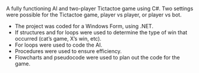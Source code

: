 A fully functioning AI and two-player Tictactoe game using C#. 
Two settings were possible for the Tictactoe game, player vs player, or player vs bot. 
- The project was coded for a Windows Form, using .NET. 
- If structures and for loops were used to determine the type of win that occurred (cat’s game, X’s win, etc). 
- For loops were used to code the AI. 
- Procedures were used to ensure efficiency. 
- Flowcharts and pseudocode were used to plan out the code for the game.
